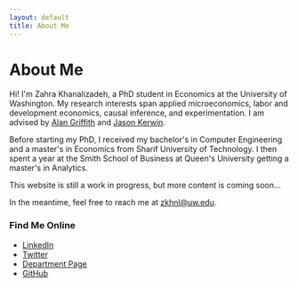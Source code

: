 ```yaml
---
layout: default
title: About Me
---
```


# About Me

Hi! I'm Zahra Khanalizadeh, a PhD student in Economics at the University of Washington. My research interests span applied microeconomics, labor and development economics, causal inference, and experimentation. I am advised by [Alan Griffith](https://econ.washington.edu/people/alan-griffith) and [Jason Kerwin](https://jasonkerwin.com/).

Before starting my PhD, I received my bachelor's in Computer Engineering and a master's in Economics from Sharif University of Technology. I then spent a year at the Smith School of Business at Queen's University getting a master's in Analytics.

This website is still a work in progress, but more content is coming soon...

In the meantime, feel free to reach me at zkhnl@uw.edu.

### Find Me Online  
- [LinkedIn]([https://www.linkedin.com/in/your-profile](https://www.linkedin.com/in/zahra-khanalizadeh))  
- [Twitter]([https://twitter.com/your-handle](https://x.com/Zahra_Khanali))  
- [Department Page]([https://econ.washington.edu/people/your-name](https://econ.washington.edu/people/zahra-khanalizadeh))  
- [GitHub]([https://github.com/your-username](https://github.com/zahrakhanalizade))

